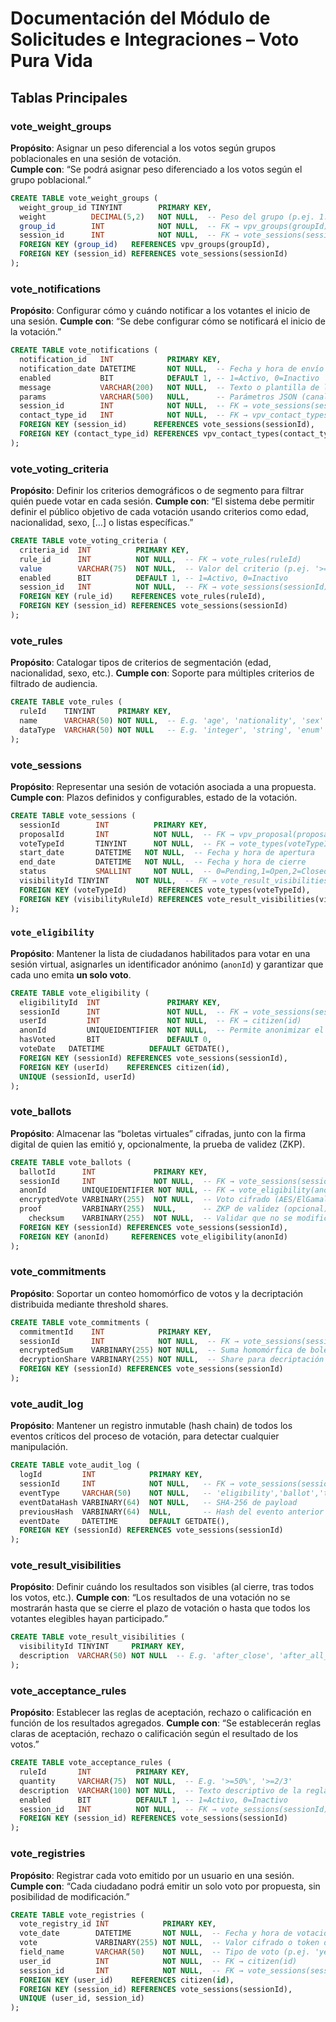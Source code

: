 # Documentación del Módulo de Solicitudes e Integraciones – Voto Pura Vida

## Tablas Principales

### vote_weight_groups  
**Propósito**: Asignar un peso diferencial a los votos según grupos poblacionales en una sesión de votación.  
**Cumple con**: “Se podrá asignar peso diferenciado a los votos según el grupo poblacional.”

```sql
CREATE TABLE vote_weight_groups (
  weight_group_id TINYINT        PRIMARY KEY,
  weight          DECIMAL(5,2)   NOT NULL,  -- Peso del grupo (p.ej. 1.00, 1.25)
  group_id        INT            NOT NULL,  -- FK → vpv_groups(groupId)
  session_id      INT            NOT NULL,  -- FK → vote_sessions(sessionId)
  FOREIGN KEY (group_id)   REFERENCES vpv_groups(groupId),
  FOREIGN KEY (session_id) REFERENCES vote_sessions(sessionId)
);
```

### vote_notifications
**Propósito**: Configurar cómo y cuándo notificar a los votantes el inicio de una sesión.
**Cumple con**: “Se debe configurar cómo se notificará el inicio de la votación.”

```sql
CREATE TABLE vote_notifications (
  notification_id   INT            PRIMARY KEY,
  notification_date DATETIME       NOT NULL,  -- Fecha y hora de envío
  enabled           BIT            DEFAULT 1, -- 1=Activo, 0=Inactivo
  message           VARCHAR(200)   NOT NULL,  -- Texto o plantilla de la notificación
  params            VARCHAR(500)   NULL,      -- Parámetros JSON (canal, asunto, etc.)
  session_id        INT            NOT NULL,  -- FK → vote_sessions(sessionId)
  contact_type_id   INT            NOT NULL,  -- FK → vpv_contact_types(contact_typeId)
  FOREIGN KEY (session_id)      REFERENCES vote_sessions(sessionId),
  FOREIGN KEY (contact_type_id) REFERENCES vpv_contact_types(contact_typeId)
);

```

### vote_voting_criteria
**Propósito**: Definir los criterios demográficos o de segmento para filtrar quién puede votar en cada sesión.
**Cumple con**: “El sistema debe permitir definir el público objetivo de cada votación usando criterios como edad, nacionalidad, sexo, […] o listas específicas.”
```sql
CREATE TABLE vote_voting_criteria (
  criteria_id  INT          PRIMARY KEY,
  rule_id      INT          NOT NULL,  -- FK → vote_rules(ruleId)
  value        VARCHAR(75)  NOT NULL,  -- Valor del criterio (p.ej. '>=18', 'CR', 'F')
  enabled      BIT          DEFAULT 1, -- 1=Activo, 0=Inactivo
  session_id   INT          NOT NULL,  -- FK → vote_sessions(sessionId)
  FOREIGN KEY (rule_id)    REFERENCES vote_rules(ruleId),
  FOREIGN KEY (session_id) REFERENCES vote_sessions(sessionId)
);

```

### vote_rules
**Propósito**: Catalogar tipos de criterios de segmentación (edad, nacionalidad, sexo, etc.).
**Cumple con**: Soporte para múltiples criterios de filtrado de audiencia.
```sql
CREATE TABLE vote_rules (
  ruleId    TINYINT     PRIMARY KEY,
  name      VARCHAR(50) NOT NULL,  -- E.g. 'age', 'nationality', 'sex'
  dataType  VARCHAR(50) NOT NULL   -- E.g. 'integer', 'string', 'enum'
);

```

### vote_sessions
**Propósito**: Representar una sesión de votación asociada a una propuesta.
**Cumple con**: Plazos definidos y configurables, estado de la votación.
```sql
CREATE TABLE vote_sessions (
  sessionId        INT          PRIMARY KEY,
  proposalId       INT          NOT NULL,  -- FK → vpv_proposal(proposalId)
  voteTypeId       TINYINT      NOT NULL,  -- FK → vote_types(voteTypeId)
  start_date       DATETIME   NOT NULL,  -- Fecha y hora de apertura
  end_date         DATETIME   NOT NULL,  -- Fecha y hora de cierre
  status           SMALLINT     NOT NULL,  -- 0=Pending,1=Open,2=Closed
  visibilityId TINYINT      NOT NULL,  -- FK → vote_result_visibilities(visibilityId)
  FOREIGN KEY (voteTypeId)       REFERENCES vote_types(voteTypeId),
  FOREIGN KEY (visibilityRuleId) REFERENCES vote_result_visibilities(visibilityId)
);

```
###  `vote_eligibility`

**Propósito**: Mantener la lista de ciudadanos habilitados para votar en una sesión virtual, asignarles un identificador anónimo (`anonId`) y garantizar que cada uno emita **un solo voto**.
```sql
CREATE TABLE vote_eligibility (
  eligibilityId  INT               PRIMARY KEY,
  sessionId      INT               NOT NULL,  -- FK → vote_sessions(sessionId)
  userId         INT               NOT NULL,  -- FK → citizen(id)
  anonId         UNIQUEIDENTIFIER  NOT NULL,  -- Permite anonimizar el vínculo entre el usuario real y su boleta cifrada.
  hasVoted       BIT               DEFAULT 0,
  voteDate   DATETIME          DEFAULT GETDATE(),
  FOREIGN KEY (sessionId) REFERENCES vote_sessions(sessionId),
  FOREIGN KEY (userId)    REFERENCES citizen(id),
  UNIQUE (sessionId, userId)
);
```
### vote_ballots
**Propósito**: Almacenar las “boletas virtuales” cifradas, junto con la firma digital de quien las emitió y, opcionalmente, la prueba de validez (ZKP).
```sql
CREATE TABLE vote_ballots (
  ballotId      INT             PRIMARY KEY,
  sessionId     INT             NOT NULL,  -- FK → vote_sessions(sessionId)
  anonId        UNIQUEIDENTIFIER NOT NULL, -- FK → vote_eligibility(anonId)
  encryptedVote VARBINARY(255)  NOT NULL,  -- Voto cifrado (AES/ElGamal)
  proof         VARBINARY(255)  NULL,      -- ZKP de validez (opcional) Demuestra que el voto pertenece al conjunto de opciones válidas (p.ej. “Sí”/“No”), sin revelar cuál.
    checksum    VARBINARY(255)  NOT NULL,  -- Validar que no se modificaron los campos de un registro
  FOREIGN KEY (sessionId) REFERENCES vote_sessions(sessionId),
  FOREIGN KEY (anonId)     REFERENCES vote_eligibility(anonId)
);
```

### vote_commitments
**Propósito**: Soportar un conteo homomórfico de votos y la decriptación distribuida mediante threshold shares.
```sql
CREATE TABLE vote_commitments (
  commitmentId    INT            PRIMARY KEY,
  sessionId       INT            NOT NULL,  -- FK → vote_sessions(sessionId)
  encryptedSum    VARBINARY(255) NOT NULL,  -- Suma homomórfica de boletas de todos los `encryptedVote`
  decryptionShare VARBINARY(255) NOT NULL,  -- Share para decriptación threshold Participación individual para threshold de decriptación
  FOREIGN KEY (sessionId) REFERENCES vote_sessions(sessionId)
);
```
### vote_audit_log
**Propósito**: Mantener un registro inmutable (hash chain) de todos los eventos críticos del proceso de votación, para detectar cualquier manipulación.
```sql
CREATE TABLE vote_audit_log (
  logId         INT            PRIMARY KEY,
  sessionId     INT            NOT NULL,   -- FK → vote_sessions(sessionId)
  eventType     VARCHAR(50)    NOT NULL,   -- 'eligibility','ballot','tally','decrypt'
  eventDataHash VARBINARY(64)  NOT NULL,   -- SHA-256 de payload
  previousHash  VARBINARY(64)  NULL,       -- Hash del evento anterior
  eventDate     DATETIME       DEFAULT GETDATE(),
  FOREIGN KEY (sessionId) REFERENCES vote_sessions(sessionId)
);
```

### vote_result_visibilities
**Propósito**: Definir cuándo los resultados son visibles (al cierre, tras todos los votos, etc.).
**Cumple con**: “Los resultados de una votación no se mostrarán hasta que se cierre el plazo de votación o hasta que todos los votantes elegibles hayan participado.”
```sql
CREATE TABLE vote_result_visibilities (
  visibilityId TINYINT     PRIMARY KEY,
  description  VARCHAR(50) NOT NULL  -- E.g. 'after_close', 'after_all_votes'
);

```

### vote_acceptance_rules
**Propósito**: Establecer las reglas de aceptación, rechazo o calificación en función de los resultados agregados.
**Cumple con**: “Se establecerán reglas claras de aceptación, rechazo o calificación según el resultado de los votos.”
```sql
CREATE TABLE vote_acceptance_rules (
  ruleId       INT          PRIMARY KEY,
  quantity     VARCHAR(75)  NOT NULL,  -- E.g. '>=50%', '>=2/3'
  description  VARCHAR(100) NOT NULL,  -- Texto descriptivo de la regla
  enabled      BIT          DEFAULT 1, -- 1=Activo, 0=Inactivo
  session_id   INT          NOT NULL,  -- FK → vote_sessions(sessionId)
  FOREIGN KEY (session_id) REFERENCES vote_sessions(sessionId)
);

```

### vote_registries
**Propósito**: Registrar cada voto emitido por un usuario en una sesión.
**Cumple con**: “Cada ciudadano podrá emitir un solo voto por propuesta, sin posibilidad de modificación.”
```sql
CREATE TABLE vote_registries (
  vote_registry_id INT            PRIMARY KEY,
  vote_date        DATETIME       NOT NULL,  -- Fecha y hora de votación
  vote             VARBINARY(255) NOT NULL,  -- Valor cifrado o token del voto
  field_name       VARCHAR(50)    NOT NULL,  -- Tipo de voto (p.ej. 'yes_no', 'rating')
  user_id          INT            NOT NULL,  -- FK → citizen(id)
  session_id       INT            NOT NULL,  -- FK → vote_sessions(sessionId)
  FOREIGN KEY (user_id)    REFERENCES citizen(id),
  FOREIGN KEY (session_id) REFERENCES vote_sessions(sessionId),
  UNIQUE (user_id, session_id)
);

```


